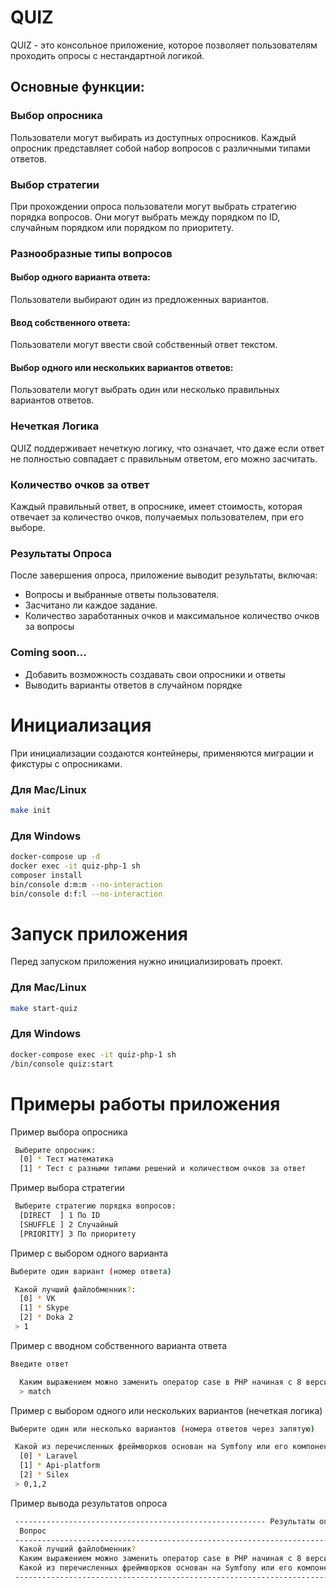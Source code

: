 # QUIZ
QUIZ - это консольное приложение, которое позволяет пользователям проходить опросы с нестандартной логикой. 

## Основные функции:

### Выбор опросника
   Пользователи могут выбирать из доступных опросников. Каждый опросник представляет собой набор вопросов с различными типами ответов.

### Выбор стратегии
   При прохождении опроса пользователи могут выбрать стратегию порядка вопросов. Они могут выбрать между порядком по ID, случайным порядком или порядком по приоритету.

### Разнообразные типы вопросов
####   Выбор одного варианта ответа: 
Пользователи выбирают один из предложенных вариантов.
#### Ввод собственного ответа: 
Пользователи могут ввести свой собственный ответ текстом.
#### Выбор одного или нескольких вариантов ответов:
Пользователи могут выбрать один или несколько правильных вариантов ответов.
### Нечеткая Логика
QUIZ поддерживает нечеткую логику, что означает, что даже если ответ не полностью совпадает с правильным ответом, его можно засчитать.
### Количество очков за ответ
Каждый правильный ответ, в опроснике,  имеет стоимость, которая отвечает за количество очков, получаемых пользователем, при его выборе.
### Результаты Опроса
   После завершения опроса, приложение выводит результаты, включая:
* Вопросы и выбранные ответы пользователя.
* Засчитано ли каждое задание.
* Количество заработанных очков и максимальное количество очков за вопросы
### Coming soon...
* Добавить возможность создавать свои опросники и ответы
* Выводить варианты ответов в случайном порядке
# Инициализация
При инициализации создаются контейнеры, применяются миграции и фикстуры с опросниками.
### Для Mac/Linux

```bash
make init
```

### Для Windows

```bash
docker-compose up -d
docker exec -it quiz-php-1 sh
composer install
bin/console d:m:m --no-interaction
bin/console d:f:l --no-interaction
```

# Запуск приложения
Перед запуском приложения нужно инициализировать проект.
### Для Mac/Linux

```bash
make start-quiz
```

### Для Windows

```bash
docker-compose exec -it quiz-php-1 sh
/bin/console quiz:start
```

# Примеры работы приложения
Пример выбора опросника
```bash
 Выберите опросник:
  [0] * Тест математика
  [1] * Тест с разными типами решений и количеством очков за ответ
```
Пример выбора стратегии
```bash
 Выберите стратегию порядка вопросов:
  [DIRECT  ] 1 По ID
  [SHUFFLE ] 2 Случайный
  [PRIORITY] 3 По приоритету
```
Пример с выбором одного варианта
```bash
Выберите один вариант (номер ответа)

 Какой лучший файлобменник?:
  [0] * VK
  [1] * Skype
  [2] * Doka 2
 > 1
```
Пример с вводном собственного варианта ответа
```bash
Введите ответ

  Каким выражением можно заменить оператор case в PHP начиная с 8 версии?:
  > match
```
Пример с выбором одного или нескольких вариантов (нечеткая логика)
```bash
Выберите один или несколько вариантов (номера ответов через запятую)

 Какой из перечисленных фреймворков основан на Symfony или его компонентах:
  [0] * Laravel
  [1] * Api-platform
  [2] * Silex
 > 0,1,2
```
Пример вывода результатов опроса
```bash
 -------------------------------------------------------- Результаты опроса "Тест с разными типами решений и количеством очков за ответ" -------------- ----------------------------------------- 
  Вопрос                                                                      Ваш ответ                      Засчитан?   Количество заработанных очков   Количество максимальных очков за вопрос  
 --------------------------------------------------------------------------- ------------------------------ ----------- ------------------------------- ----------------------------------------- 
  Какой лучший файлобменник?                                                  Skype                          +           1                               1                                        
  Каким выражением можно заменить оператор case в PHP начиная с 8 версии?     match                          +           1                               3                                        
  Какой из перечисленных фреймворков основан на Symfony или его компонентах   Laravel, Api-platform, Silex   +           3                               3                                        
 ---------------------------------------------------------------------------  Количество заработанных очков: 5 из 7 --- ------------------------------- ----------------------------------------- 
```